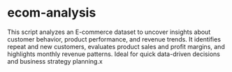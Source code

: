 # ecom-analysis
 This script analyzes an E-commerce dataset to uncover insights about customer behavior, product performance, and revenue trends. It identifies repeat and new customers, evaluates product sales and profit margins, and highlights monthly revenue patterns. Ideal for quick data-driven decisions and business strategy planning.x
